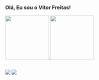 ### Olá, Eu sou o Vitor Freitas!
<div>
  <a href="https://github.com/vtfreitasx">
  <img height="140em" src="https://github-readme-stats.vercel.app/api?username=vtfreitasx&show_icons=true&theme=radical&include_all_commits=true&count_private=true"/>
  <img height="140em" src="https://github-readme-stats.vercel.app/api/top-langs/?username=vtfreitasx&layout=compact&langs_count=7&theme=radical"/>
</div>

  ##
  
 <div>
  <a href="https://instagram.com/vtfreitasx" target="_blank"><img src="https://img.shields.io/badge/-Instagram-%23E4405F?style=for-the-badge&logo=instagram&logoColor=white" target="_blank"></a>
   <a href="https://www.linkedin.com/in/vitor-hugo-freitas-9608b81a4/" target="_blank"><img src="https://img.shields.io/badge/-LinkedIn-%230077B5?style=for-the-badge&logo=linkedin&logoColor=white" target="_blank"></a> 
   
